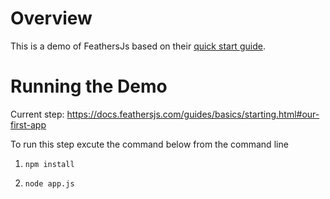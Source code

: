 # Overview
This is a demo of FeathersJs based on their [quick start guide](https://docs.feathersjs.com/guides/basics/starting.html#installing-feathers).

# Running the Demo
Current step: https://docs.feathersjs.com/guides/basics/starting.html#our-first-app

To run this step excute the command below from the command line

1. `npm install`

2. `node app.js`
